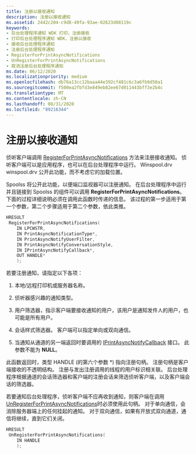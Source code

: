 ```yaml
---
title: 注册以接收通知
description: 注册以接收通知
ms.assetid: 2442c204-c9d8-49fa-93ae-02623d08119c
keywords:
- 后台处理程序通知 WDK 打印，注册接收
- 打印后台处理程序通知 WDK，注册以接收
- 接收后台处理程序通知
- 注册后台处理程序通知
- RegisterForPrintAsyncNotifications
- UnRegisterForPrintAsyncNotifications
- 取消注册后台处理程序通知
ms.date: 06/12/2020
ms.localizationpriority: medium
ms.openlocfilehash: db76a13cc12baaa44e392cf481c6c3a6fb9d50a1
ms.sourcegitcommit: f500ea2fbfd3e849eb82ee67d011443bff3e2b4c
ms.translationtype: MT
ms.contentlocale: zh-CN
ms.lasthandoff: 08/31/2020
ms.locfileid: "89216344"
---
```

# <a name="registering-to-receive-notifications"></a>注册以接收通知

侦听客户端调用 [RegisterForPrintAsyncNotifications](/windows/win32/api/prnasnot/nf-prnasnot-registerforprintasyncnotifications) 方法来注册接收通知。 侦听客户端可以是应用程序，也可以在后台处理程序中运行。 Winspool.drv winspool.drv 公开此功能，而不考虑它的加载位置。

Spoolss 将公开此功能，以便端口监视器可以注册通知。 在后台处理程序中运行并且链接到 Spoolss 的组件可以调用 **RegisterForPrintAsyncNotifications**。 下面的过程详细说明必须在调用此函数时传递的信息。 该过程的第一步适用于第一个参数，第二个步骤适用于第二个参数，依此类推。

```cpp
HRESULT
 RegisterForPrintAsyncNotifications(
    IN LPCWSTR,
    IN PrintAsyncNotificationType*,
    IN PrintAsyncNotifyUserFilter,
    IN PrintAsyncNotifyConversationStyle,
    IN IPrintAsyncNotifyCallback*,
    OUT HANDLE*
    );
```

若要注册通知，请指定以下各项：

1. 本地/远程打印机或服务器名称。

1. 侦听器感兴趣的通知类型。

1. 用户筛选器，指示客户端要接收通知的用户，该用户是通知发件人的用户，也可能是所有用户。

1. 会话样式筛选器。 客户端可以指定单向或双向通信。

1. 当通知从通道的另一端返回时要调用的 [IPrintAsyncNotifyCallback](/windows/win32/api/prnasnot/nn-prnasnot-iprintasyncnotifycallback) 接口。 此参数不能为 **NULL**。

此函数返回时，类型 HANDLE (的第六个参数 \*) 指向注册句柄。 注册句柄是客户端接收的不透明结构。 注册与发出注册调用的线程的用户标识相关联。 后台处理程序根据通道的会话筛选器和客户端的注册会话来筛选侦听客户端，以及客户端会话的筛选器。

若要通知后台处理程序，侦听客户端不应再收到通知，则客户端在调用 [UnRegisterForPrintAsyncNotifications](/windows/win32/api/prnasnot/nf-prnasnot-unregisterforprintasyncnotifications)时必须使用此句柄。 对于单向通信，会消除服务器端上的任何挂起的通知。 对于双向通信，如果有开放式双向通道，通信将继续，直到它们关闭。

```cpp
HRESULT
 UnRegisterForPrintAsyncNotifications(
    IN HANDLE
    );
```